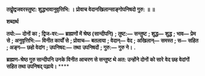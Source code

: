 **तयोॢद्वजवरस्तुष्ट: शुद्धभावानुवृत्तिभि: ।** **प्रोवाच वेदानखिलान्साङ्गोपनिषदो गुरु: ॥ ॥** 

**शब्दार्थ** 

**तयो:—** **दोनों का** **; द्विज-वर:—** **ब्राह्मणों में श्रेष्ठ (सान्दीपनि)** **; तुष्ट:—** **सन्तुष्ट** **; शुद्ध—** **शुद्ध** **; भाव—** **प्रेम से** **; अनुवृत्तिभि:—** **विनीत कार्यों से** **; प्रोवाच—** **बतलाया** **; वेदान्—** **वेद** **; अखिलान्—** **समस्त** **; स—** **सहित** **; अङ्ग—** **छहो वेदांग** **; उपनिषद:—** **तथा** **उपनिषदों** **; गुरु:—** **गुरु ने।** **.** 

**ब्राह्मण-श्रेष्ठ गुरु सान्दीपनि उनके विनीत आचरण से सन्तुष्ट थे अत: उन्होंने दोनों को सारे** **वेद छह वेदांगों सहित तथा उपनिषद् पढ़ाये।** **** 